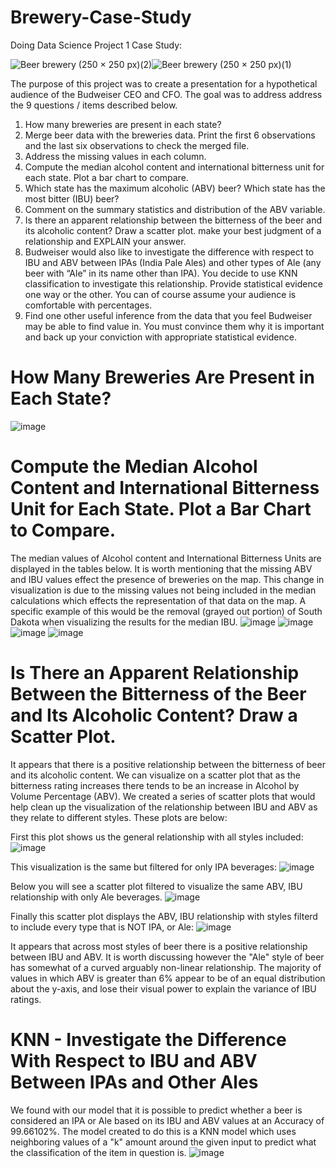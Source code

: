 # Brewery-Case-Study
Doing Data Science Project 1 Case Study:

![Beer   brewery (250 × 250 px)(2)](https://user-images.githubusercontent.com/81498617/197314814-f3e08e0a-38c5-4514-a82c-cd1707ce3060.png)![Beer   brewery (250 × 250 px)(1)](https://user-images.githubusercontent.com/81498617/197314711-1663954e-8e2a-4ed1-a17b-472974db75e8.png)


The purpose of this project was to create a presentation for a hypothetical audience of the Budweiser CEO and CFO.
The goal was to address address the 9 questions / items described below. 
1. How many breweries are present in each state?
2. Merge beer data with the breweries data. Print the first 6 observations and the last six observations to check the merged file.
3. Address the missing values in each column.
4. Compute the median alcohol content and international bitterness unit for each state. Plot a bar chart to compare.
5. Which state has the maximum alcoholic (ABV) beer? Which state has the most bitter (IBU) beer?
6. Comment on the summary statistics and distribution of the ABV variable.
7. Is there an apparent relationship between the bitterness of the beer and its alcoholic content? Draw a scatter plot.
make your best judgment of a relationship and EXPLAIN your answer.
8. Budweiser would also like to investigate the difference with respect to IBU and ABV between IPAs (India Pale Ales)
and other types of Ale (any beer with “Ale” in its name other than IPA).
You decide to use KNN classification to investigate this relationship.  Provide statistical evidence one way or the other.
You can of course assume your audience is comfortable with percentages. 
9. Find one other useful inference from the data that you feel Budweiser may be able to find value in.
You must convince them why it is important and back up your conviction with appropriate statistical evidence. 
# How Many Breweries Are Present in Each State?
![image](https://user-images.githubusercontent.com/81498617/197311345-cf9cc72e-6f1a-4073-907a-d410f4d1f802.png)
# Compute the Median Alcohol Content and International Bitterness Unit for Each State. Plot a Bar Chart to Compare.
The median values of Alcohol content and International Bitterness Units are displayed in the tables below. 
It is worth mentioning that  the missing ABV and IBU values effect the presence of breweries on the map. 
This change in visualization is due to the missing values not being included in the median calculations which effects the representation of that data on the map.
A specific example of this would be the removal (grayed out portion) of South Dakota when visualizing the results for the median IBU. 
![image](https://user-images.githubusercontent.com/81498617/197311466-3c665248-4c6c-4079-9f39-92f7b5c73357.png)
![image](https://user-images.githubusercontent.com/81498617/197311477-15c0840c-1b10-42b3-848f-4da569b9472b.png)
![image](https://user-images.githubusercontent.com/81498617/197311481-52fdf1ea-af8d-48af-9ac9-8d56ea838273.png)
![image](https://user-images.githubusercontent.com/81498617/197311487-86ae123b-f7c7-4aa9-8736-10843804247f.png)
# Is There an Apparent Relationship Between the Bitterness of the Beer and Its Alcoholic Content? Draw a Scatter Plot.
It appears that there is a positive relationship between the bitterness of beer and its alcoholic content. 
We can visualize on a scatter plot that as the bitterness rating increases there tends to be an increase in Alcohol by Volume Percentage (ABV). 
We created a series of scatter plots that would help clean up the visualization of the relationship between IBU and ABV as they relate to different styles.
These plots are below:

First this plot shows us the general relationship with all styles included:
![image](https://user-images.githubusercontent.com/81498617/197311567-b17869cd-4802-4048-b2d9-374365fab39b.png)


This visualization is the same but filtered for only IPA beverages:
![image](https://user-images.githubusercontent.com/81498617/197311572-bccffb75-91a9-4cb1-9885-d62970a7e434.png)


Below you will see a scatter plot filtered to visualize the same ABV, IBU relationship with only Ale beverages.
![image](https://user-images.githubusercontent.com/81498617/197311576-e16497a8-e4de-4c5f-819b-0a6129cf86bd.png)


Finally this scatter plot displays the ABV, IBU relationship with styles filterd to include every type that is NOT IPA, or Ale:
![image](https://user-images.githubusercontent.com/81498617/197311582-857b9d76-3b78-4f22-819e-33ed972d13ef.png)


It appears that across most styles of beer there is a positive relationship between IBU and ABV.
It is worth discussing however the "Ale" style of beer has somewhat of a curved arguably non-linear relationship.
The majority of values in which ABV is greater than 6% appear to be of an equal distribution about the y-axis, and lose their visual power to explain the variance of IBU ratings.


# KNN - Investigate the Difference With Respect to IBU and ABV Between IPAs and Other Ales

We found with our model that it is possible to predict whether a beer is considered an IPA or Ale based on its IBU and ABV values at an Accuracy of 99.66102%.
The model created to do this is a KNN model which uses neighboring values of a "k"
amount around the given input to predict what the classification of the item in question is.
![image](https://user-images.githubusercontent.com/81498617/197312056-e7197788-2232-4cc2-ba85-8ec70b96e612.png)
